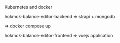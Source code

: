 
Kubernetes and docker

hokmok-balance-editor-backend => strapi + mongodb

=> docker compose up


hokmok-balance-editor-frontend => vuejs application
